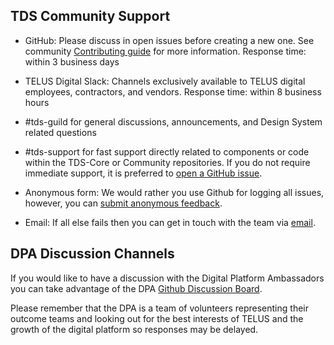 ## TDS Community Support

  - GitHub: Please discuss in open issues before creating a new one. See community [Contributing guide](https://tds.telus.com/community/index.html#) for more information. Response time: within 3 business days

- TELUS Digital Slack: Channels exclusively available to TELUS digital employees, contractors, and vendors. Response time: within 8 business hours

- #tds-guild for general discussions, announcements, and Design System related questions

- #tds-support for fast support directly related to components or code within the TDS-Core or Community repositories. If you do not require immediate support, it is preferred to [open a GitHub issue](https://github.com/telus/tds-community/issues/new/choose).

- Anonymous form: We would rather you use Github for logging all issues, however, you can [submit anonymous feedback](https://goo.gl/forms/8g8n7BMjvLJN7bDr1).

- Email: If all else fails then you can get in touch with the team via [email](mailto:n6k7q6p0r9m4c1l4@telusdigital.slack.com).

  

## DPA Discussion Channels

  

If you would like to have a discussion with the Digital Platform Ambassadors you can take advantage of the DPA [Github Discussion Board](https://github.com/orgs/telusdigital/teams/digital-platform-ambassadors/discussions).

Please remember that the DPA is a team of volunteers representing their outcome teams and looking out for the best interests of TELUS and the growth of the digital platform so responses may be delayed.

